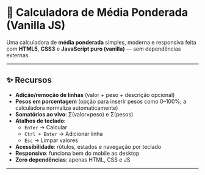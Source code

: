 # 🧮 Calculadora de Média Ponderada (Vanilla JS)

Uma calculadora de **média ponderada** simples, moderna e responsiva feita com **HTML5**, **CSS3** e **JavaScript puro (vanilla)** — sem dependências externas.

---

## ✨ Recursos

- **Adição/remoção de linhas** (valor + peso + descrição opcional)
- **Pesos em porcentagem** (opção para inserir pesos como 0–100%; a calculadora normaliza automaticamente)
- **Somatórios ao vivo**: Σ(valor×peso) e Σ(pesos)
- **Atalhos de teclado**:
  - `Enter` → Calcular  
  - `Ctrl + Enter` → Adicionar linha  
  - `Esc` → Limpar valores  
- **Acessibilidade**: rótulos, estados e navegação por teclado
- **Responsivo**: funciona bem do mobile ao desktop
- **Zero dependências**: apenas HTML, CSS e JS

---

